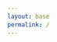 ```yaml
---
layout: base
permalink: /
---
```



<body>
    <style>
        #video-container {
            display: none;
        }

        h1 {
            text-align: center;
            font-family: 'Courier New', Courier, monospace;
            font-size: 2em;
            color: #ff0000;
            padding: 3em 0 0.5em;
        }
    </style>

    
    <!-- ################################################################## -->
    <h1>El bodegón más vistoso en bucle</h1>
    <div>
        <img src="assets/bucle_bodegones-7.gif" alt="Bucle Bodegones"
            style="max-width: 600px; width: 80%;">
        <p>creado por Paula Mañero & Paula Sanz</p>
    </div>


    <div>
        <img 
            src="assets/tablero_cluedo.png" alt="Bucle Bodegones"
            style="width: 80vw;"
        >
    </div>


    <div>
        <div id="password-container">
            <input class="rubi_input" type="password" id="password" placeholder="Enter password">
            <button class="rubi_btn" onclick="checkPassword()">Submit</button>
        </div>
        <div id="video-container"> 
            <iframe
                max-width="560" height="315" frameborder="0" allowfullscreen
                iv_load_policy="3"
                src="https://www.youtube.com/embed/ngMNZAJsP0c?modestbranding=1&rel=0&controls=0"
                origin="RubideBarrio" widget_referrer="RubideBarrio"></iframe>
        </div>
    </div>
    
        
    <script src="https://cdnjs.cloudflare.com/ajax/libs/crypto-js/4.1.1/crypto-js.min.js"></script>
    <script>
        function checkPassword() {
            const password = document.getElementById('password').value;
            const hashedPassword = CryptoJS.SHA256(password).toString();
            const correctHashedPassword = '6c179f21e6f62b629055d8ab40f454ed02e48b68563913473b857d3638e23b28';

            if (hashedPassword === correctHashedPassword) {
                document.getElementById('video-container').style.display = 'block';
                document.getElementById('password-container').style.display = 'none';
            } else {
                alert('Incorrect password. Please try again.');
            }
        }
    </script>


    <!-- ################################################################## -->
    <h1>DESCRIPCIÓN</h1>
    <p>resumen del proyecto</p>



    <!-- ################################################################## -->
    <h1>SINOPSIS</h1>
    <p>bla</p>
    <div>
        <img 
            src="assets/figuritas_personajes.png" alt="Personajes"
            style="width: 100%; filter: drop-shadow(0px 4px 8px #0006);"
        >
    </div>

    

    <!-- ################################################################## -->
    <h1>¿QUIENES SOMOS?</h1>
    <p>Texto de presentación</p>
    
    

    <!-- ################################################################## -->
    <h1>FOTOS RODAJE</h1>

    <style>
        .polaroid {
            background-color: white;
            padding: 10px;
            padding-bottom: 50px;
            margin: 10px;
            box-shadow: 0 4px 8px 0 rgba(0, 0, 0, 0.2);
            text-align: center;
            width: calc(33.333% - 40px);
        }

        .polaroid img {
            width: 100%;
            height: auto;
        }
        .polaroid {
            max-width: 200px;
        }

        .polaroid-container {
            display: flex;
            flex-wrap: wrap;
            justify-content: center;
            max-width: 900px;
        }

        @media (max-width: 768px) {
            .polaroid {
                width: 35%;
            }
        }
    </style>

    <div class="polaroid-container">
        <div class="polaroid" style="transform: rotate(2deg);">
            <img src="assets/cat0.jpeg" alt="Cat 0">
        </div>
        <div class="polaroid" style="transform: rotate(0deg);">
            <img src="assets/cat1.jpeg" alt="Cat 1">
        </div>
        <div class="polaroid" style="transform: rotate(-0.5deg);">
            <img src="assets/cat0.jpeg" alt="Cat 0">
        </div>
        <div class="polaroid" style="transform: rotate(0.7deg);">
            <img src="assets/cat1.jpeg" alt="Cat 1">
        </div>
        <div class="polaroid" style="transform: rotate(-1deg);">
            <img src="assets/cat0.jpeg" alt="Cat 0">
        </div>
        <div class="polaroid" style="transform: rotate(-1deg);">
            <img src="assets/cat1.jpeg" alt="Cat 1">
        </div>
    </div>

    
</body>

